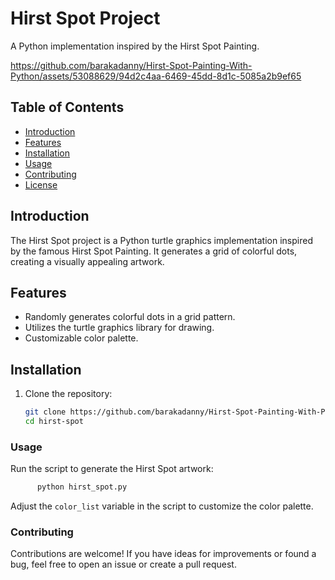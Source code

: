 # Hirst Spot Project

A Python implementation inspired by the Hirst Spot Painting.

https://github.com/barakadanny/Hirst-Spot-Painting-With-Python/assets/53088629/94d2c4aa-6469-45dd-8d1c-5085a2b9ef65


## Table of Contents
- [Introduction](#introduction)
- [Features](#features)
- [Installation](#installation)
- [Usage](#usage)
- [Contributing](#contributing)
- [License](#license)

## Introduction

The Hirst Spot project is a Python turtle graphics implementation inspired by the famous Hirst Spot Painting. It generates a grid of colorful dots, creating a visually appealing artwork.

## Features

- Randomly generates colorful dots in a grid pattern.
- Utilizes the turtle graphics library for drawing.
- Customizable color palette.

## Installation

1. Clone the repository:
   ```bash
   git clone https://github.com/barakadanny/Hirst-Spot-Painting-With-Python.git
   cd hirst-spot
   ```
### Usage

Run the script to generate the Hirst Spot artwork:
   
```bash
      python hirst_spot.py
```

Adjust the `color_list` variable in the script to customize the color palette.

### Contributing
Contributions are welcome! If you have ideas for improvements or found a bug, feel free to open an issue or create a pull request.
